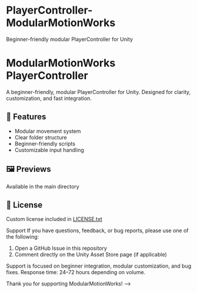 # PlayerController-ModularMotionWorks
Beginner-friendly modular PlayerController for Unity
# ModularMotionWorks PlayerController

A beginner-friendly, modular PlayerController for Unity. Designed for clarity, customization, and fast integration.

## 🚀 Features
- Modular movement system
- Clear folder structure
- Beginner-friendly scripts
- Customizable input handling

## 🖼️ Previews
Available in the main directory

## 📄 License
Custom license included in [LICENSE.txt](LICENSE.txt)

Support
If you have questions, feedback, or bug reports, please use one of the following:

1. Open a GitHub Issue in this repository
2. Comment directly on the Unity Asset Store page (if applicable)

Support is focused on beginner integration, modular customization, and bug fixes.
Response time: 24–72 hours depending on volume.

Thank you for supporting ModularMotionWorks!
-->
